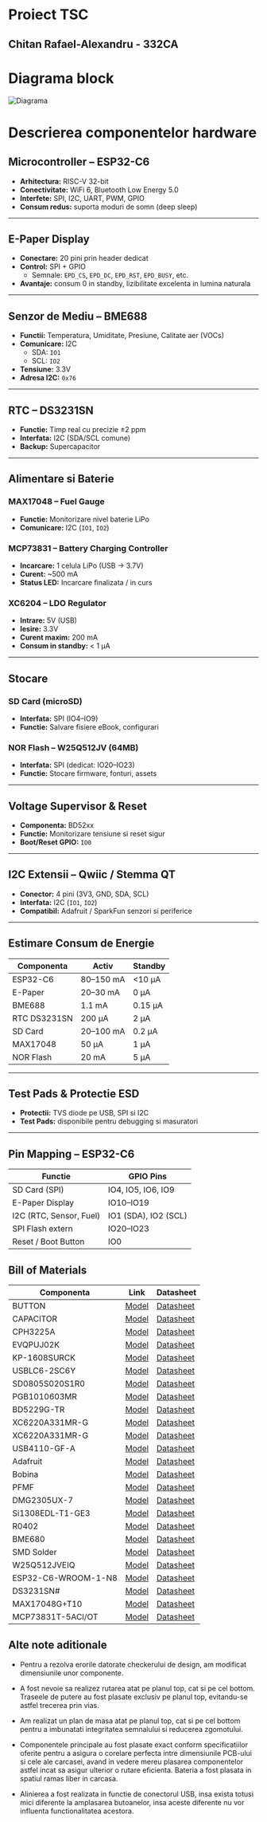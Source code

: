 # Proiect TSC

## Chitan Rafael-Alexandru - 332CA

# Diagrama block

![Diagrama](Images/diagram.jpg)

# Descrierea componentelor hardware

## Microcontroller – ESP32-C6

- **Arhitectura:** RISC-V 32-bit
- **Conectivitate:** WiFi 6, Bluetooth Low Energy 5.0
- **Interfete:** SPI, I2C, UART, PWM, GPIO
- **Consum redus:** suporta moduri de somn (deep sleep)

---

## E-Paper Display

- **Conectare:** 20 pini prin header dedicat
- **Control:** SPI + GPIO
  - Semnale: `EPD_CS`, `EPD_DC`, `EPD_RST`, `EPD_BUSY`, etc.
- **Avantaje:** consum 0 in standby, lizibilitate excelenta in lumina naturala

---

## Senzor de Mediu – BME688

- **Functii:** Temperatura, Umiditate, Presiune, Calitate aer (VOCs)
- **Comunicare:** I2C
  - SDA: `IO1`
  - SCL: `IO2`
- **Tensiune:** 3.3V
- **Adresa I2C:** `0x76`

---

## RTC – DS3231SN

- **Functie:** Timp real cu precizie ±2 ppm
- **Interfata:** I2C (SDA/SCL comune)
- **Backup:** Supercapacitor

---

## Alimentare si Baterie

### MAX17048 – Fuel Gauge

- **Functie:** Monitorizare nivel baterie LiPo
- **Comunicare:** I2C (`IO1`, `IO2`)

### MCP73831 – Battery Charging Controller

- **Incarcare:** 1 celula LiPo (USB → 3.7V)
- **Curent:** ~500 mA
- **Status LED:** Incarcare finalizata / in curs

### XC6204 – LDO Regulator

- **Intrare:** 5V (USB)
- **Iesire:** 3.3V
- **Curent maxim:** 200 mA
- **Consum in standby:** < 1 µA

---

## Stocare

### SD Card (microSD)

- **Interfata:** SPI (IO4–IO9)
- **Functie:** Salvare fisiere eBook, configurari

### NOR Flash – W25Q512JV (64MB)

- **Interfata:** SPI (dedicat: IO20–IO23)
- **Functie:** Stocare firmware, fonturi, assets

---

## Voltage Supervisor & Reset

- **Componenta:** BD52xx
- **Functie:** Monitorizare tensiune si reset sigur
- **Boot/Reset GPIO:** `IO0`

---

## I2C Extensii – Qwiic / Stemma QT

- **Conector:** 4 pini (3V3, GND, SDA, SCL)
- **Interfata:** I2C (`IO1`, `IO2`)
- **Compatibil:** Adafruit / SparkFun senzori si periferice

---

## Estimare Consum de Energie

| Componenta             | Activ          | Standby       |
|------------------------|----------------|---------------|
| ESP32-C6               | 80–150 mA      | <10 µA        |
| E-Paper                | 20–30 mA       | 0 µA          |
| BME688                 | 1.1 mA         | 0.15 µA       |
| RTC DS3231SN           | 200 µA         | 2 µA          |
| SD Card                | 20–100 mA      | 0.2 µA        |
| MAX17048               | 50 µA          | 1 µA          |
| NOR Flash              | 20 mA          | 5 µA          |

---

## Test Pads & Protectie ESD

- **Protectii:** TVS diode pe USB, SPI si I2C
- **Test Pads:** disponibile pentru debugging si masuratori

---

## Pin Mapping – ESP32-C6

| Functie                | GPIO Pins           |
|------------------------|---------------------|
| SD Card (SPI)          | IO4, IO5, IO6, IO9  |
| E-Paper Display        | IO10–IO19           |
| I2C (RTC, Sensor, Fuel)| IO1 (SDA), IO2 (SCL)|
| SPI Flash extern       | IO20–IO23           |
| Reset / Boot Button    | IO0                 |


## Bill of Materials
| Componenta | Link | Datasheet |
|-----------|--------------|-----------|
| BUTTON | [Model](https://industry.panasonic.com/global/en/products/control/switch/light-touch/number/evqpuj02k) | [Datasheet](https://www.lcsc.com/datasheet/lcsc_datasheet_2201121800_PANASONIC-EVQPUJ02K_C2936858.pdf) |
| CAPACITOR | [Model](https://componentsearchengine.com/part-view/R0402%201%25%20100%20K%20(RC0402FR-07100KL)/YAGEO) | [Datasheet](//efaidnbmnnnibpcajpcglclefindmkaj/https://www.resistor.com/assets/pdf/0402tstd.pdf) |
| CPH3225A | [Model](https://www.snapeda.com/parts/CPH3225A/Seiko+Instruments/view-part/?ref=eda) | [Datasheet](https://octopart.com/datasheet/cph3225a-seiko-25340571) |
| EVQPUJ02K | [Model](https://industry.panasonic.com/global/en/products/control/switch/light-touch/number/evqpuj02k) | [Datasheet](https://www.lcsc.com/datasheet/lcsc_datasheet_2201121800_PANASONIC-EVQPUJ02K_C2936858.pdf) |
| KP-1608SURCK | [Model](https://www.snapeda.com/parts/KP-1608SURCK/Kingbright/view-part/?ref=search&t=LED%200603) | [Datasheet](//efaidnbmnnnibpcajpcglclefindmkaj/https://media.elv.com/file/107153_led_surck1608_data.pdf) |
| USBLC6-2SC6Y | [Model](https://www.snapeda.com/parts/USBLC6-2SC6Y/STMicroelectronics/view-part/?ref=eda) | [Datasheet](https://www.digikey.com/en/htmldatasheets/production/1375342/0/0/1/usblc6-2sc6y) |
| SD0805S020S1R0 | [Model](https://ro.mouser.com/ProductDetail/KYOCERA-AVX/SD0805S020S1R0?qs=jCA%252BPfw4LHbpkAoSnwrdjw%3D%3D) | [Datasheet](https://www.alldatasheet.com/view.jsp?Searchword=SD0805S&sField=2) |
| PGB1010603MR | [Model](https://www.snapeda.com/parts/PGB1010603MR/Littelfuse/view-part/?ref=eda) | [Datasheet](https://www.alldatasheet.com/view.jsp?Searchword=Pgb1010603mr&gad_source=1&gbraid=0AAAAADcdDU8aYfZtfJfdZ9I5j6RwZ_cbA&gclid=Cj0KCQjwqcO_BhDaARIsACz62vOPBOBe0eOh5gDUFkkKl4JBcbmoFZYtJ8BOnbaWqr_BuUCcVWvbutAaAmGkEALw_wcB) |
| BD5229G-TR  | [Model](https://componentsearchengine.com/part-view/BD5229G-TR/ROHM%20Semiconductor) | [Datasheet](https://www.lcsc.com/datasheet/lcsc_datasheet_2201131330_ROHM-Semicon-BD5229G-TR_C962636.pdf) |
| XC6220A331MR-G | [Model](https://componentsearchengine.com/part-view/XC6220A331MR-G/Torex) | [Datasheet](https://www.alldatasheet.com/view.jsp?Searchword=Xc6220&gad_source=1&gbraid=0AAAAADcdDU8aYfZtfJfdZ9I5j6RwZ_cbA&gclid=Cj0KCQjwqcO_BhDaARIsACz62vPS06NB6tLgniZzfaVpKNu1m811BNk6AEPfg4DbP6f5S8QWA_pW_UQaAv-0EALw_wcB) |
| XC6220A331MR-G | [Model](https://componentsearchengine.com/part-view/XC6220A331MR-G/Torex) | [Datasheet](https://www.alldatasheet.com/view.jsp?Searchword=Xc6220&gad_source=1&gbraid=0AAAAADcdDU8aYfZtfJfdZ9I5j6RwZ_cbA&gclid=Cj0KCQjwqcO_BhDaARIsACz62vMO5_aHsn35cIZBK6oCFuB_WOxz_zKu4yOHJ69-EnaUd5Jfas_Avm8aAuk5EALw_wcB) |
| USB4110-GF-A  | [Model](https://componentsearchengine.com/part-view/USB4110-GF-A/GCT%20(GLOBAL%20CONNECTOR%20TECHNOLOGY)) | [Datasheet](//efaidnbmnnnibpcajpcglclefindmkaj/https://gct.co/files/drawings/usb4110.pdf) |
| Adafruit | [Model](https://eu.mouser.com/ProductDetail/Adafruit/4208?qs=PzGy0jfpSMtbScLbr0L5dw%3D%3D) | [Datasheet](https://www.arrow.com/en/manufacturers/adafruit-industries/datasheets) |
| Bobina | [Model](https://store.comet.srl.ro/Catalogue/Product/43497/) | [Datasheet](https://www.scribd.com/document/814581278/Datasheet-Bobina) |
| PFMF | [Model](https://www.mouser.co.uk/ProductDetail/EPCOS-TDK/B72520T0350K062?qs=dEfas%2FXlABIszF52uu7vrg%3D%3D) | [Datasheet](https://ro.mouser.com/c/ds/circuit-protection/thermistors/resettable-fuses-pptc/?m=Schurter&series=PFMF) |
| DMG2305UX-7 | [Model](https://componentsearchengine.com/part-view/DMG2305UX-7/Diodes%20Incorporated) | [Datasheet](//efaidnbmnnnibpcajpcglclefindmkaj/https://www.mouser.com/datasheet/2/115/DMG2305UX-266242.pdf?srsltid=AfmBOop22k34YTJJra1xubiU6LPiN4M4JlcWbRoSNdxSGFak8uWgXPpK) |
| Si1308EDL-T1-GE3 | [Model](https://componentsearchengine.com/part-view/SI1308EDL-T1-GE3/Vishay) | [Datasheet](https://www.alldatasheet.com/view.jsp?Searchword=Si1308edl&gad_source=1&gbraid=0AAAAADcdDU-px713ONYSnQ2O-gcwqYcFq&gclid=Cj0KCQjwqcO_BhDaARIsACz62vN_Nz3MJOc6J_03gnVBm7aSqC8v9wyP0VD-iRKP-gFrYgdhLi99I14aAlVJEALw_wcB) |
| R0402 | [Model](https://componentsearchengine.com/part-view/R0402%201%25%20100%20K%20(RC0402FR-07100KL)/YAGEO) | [Datasheet](//efaidnbmnnnibpcajpcglclefindmkaj/https://www.resistor.com/assets/pdf/0402tstd.pdf) |
| BME680 | [Model](https://www.snapeda.com/parts/BME680/Bosch/view-part/?welcome=home) | [Datasheet](//efaidnbmnnnibpcajpcglclefindmkaj/https://www.bosch-sensortec.com/media/boschsensortec/downloads/datasheets/bst-bme680-ds001.pdf) |
| SMD Solder | [Model](https://grabcad.com/library/solder-jumpers-1) | [Datasheet]() |
| W25Q512JVEIQ | [Model](https://www.snapeda.com/parts/ESP32-C6-WROOM-1-N8/Espressif+Systems/view-part/?ref=eda) | [Datasheet](//efaidnbmnnnibpcajpcglclefindmkaj/https://www.mouser.com/datasheet/2/949/W25Q512JV_SPI_RevB_06252019_KMS-2487502.pdf?srsltid=AfmBOoquExqDVgxEELF9CzuOGxHos0CD1nQDROHD6Eebdm2foNzqozqU) |
| ESP32-C6-WROOM-1-N8 | [Model](https://www.snapeda.com/parts/ESP32-C6-WROOM-1-N8/Espressif+Systems/view-part/?ref=eda) | [Datasheet](//efaidnbmnnnibpcajpcglclefindmkaj/https://www.mouser.com/catalog/specsheets/Espressif_ESP32_C6_WROOM_1%20_Datasheet_V0.1_PRELIMINARY_en.pdf?srsltid=AfmBOooHQKNitqODRaaPjoZInfWKTacDER1t5uRK6sKqT13TrzvVo_B7) |
| DS3231SN# | [Model](https://www.snapeda.com/parts/DS3231SN%23/Analog+Devices/view-part/?ref=eda) | [Datasheet](https://www.alldatasheet.com/view.jsp?Searchword=Ds3231sn%20datasheet&gad_source=1&gbraid=0AAAAADcdDU-Gy9URfMxGmqiPg7ci5L3wR&gclid=Cj0KCQjwqcO_BhDaARIsACz62vMkK3ETSnW2w7mo0Fa-wgWJGn89AxWCyIND6k5X8MmoPl6hv6VWwT8aAiS-EALw_wcB) |
| MAX17048G+T10 | [Model](https://www.snapeda.com/parts/MAX17048G+T10/Analog+Devices/view-part/?ref=eda) | [Datasheet](https://www.alldatasheet.com/view.jsp?Searchword=Max17048&gad_source=1&gbraid=0AAAAADcdDU8aYfZtfJfdZ9I5j6RwZ_cbA&gclid=Cj0KCQjwqcO_BhDaARIsACz62vNa9xrVfzjCjADRwXD0RBbo4Nret3ywwteDGLJKZui8ZL8KdVlTE7caAvQxEALw_wcB) |
| MCP73831T-5ACI/OT | [Model](https://www.mouser.co.uk/ProductDetail/Microchip-Technology/MCP73831T-5ACI-OT?qs=hH%252BOa0VZEiAcgAcEkuamXg%3D%3D) | [Datasheet](//efaidnbmnnnibpcajpcglclefindmkaj/https://ww1.microchip.com/downloads/en/DeviceDoc/MCP73831-Family-Data-Sheet-DS20001984H.pdf) |

## Alte note aditionale

- Pentru a rezolva erorile datorate checkerului de design, am modificat dimensiunile unor componente.

- A fost nevoie sa realizez rutarea atat pe planul top, cat si pe cel bottom. Traseele de putere au fost plasate exclusiv pe planul top, evitandu-se astfel trecerea prin vias.

- Am realizat un plan de masa atat pe planul top, cat si pe cel bottom pentru a imbunatati integritatea semnalului si reducerea zgomotului.

- Componentele principale au fost plasate exact conform specificatiilor oferite pentru a asigura o corelare perfecta intre dimensiunile PCB-ului si cele ale carcasei, avand in vedere mereu plasarea componentelor astfel incat sa asigur ulterior o rutare eficienta. Bateria a fost plasata in spatiul ramas liber in carcasa.

- Alinierea a fost realizata in functie de conectorul USB, insa exista totusi mici diferente la amplasarea butoanelor, insa aceste diferente nu vor influenta functionalitatea acestora.
